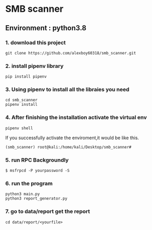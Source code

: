 # SMB scanner
## Environment : python3.8
### 1. download this project
```
git clone https://github.com/alexboy60318/smb_scanner.git
```
### 2. install pipenv library
```
pip install pipenv
```
### 3. Using pipenv to install all the libraies you need
```
cd smb_scanner
pipenv install
```
### 4. After finishing the installation activate the virtual env
```
pipenv shell
```
If you successfully activate the enviroment,it would be like this.
```
(smb_scanner) root@kali:/home/kali/Desktop/smb_scanner#
```
### 5. run RPC Backgroundly
```
$ msfrpcd -P yourpassword -S
```
### 6. run the program
```
python3 main.py
python3 report_generator.py
```

### 7. go to data/report get the report
```
cd data/report/<yourfile>

```